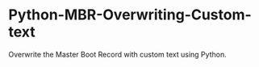 # Python-MBR-Overwriting-Custom-text
Overwrite the Master Boot Record with custom text using Python.
